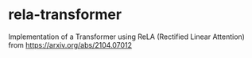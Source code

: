 # rela-transformer
Implementation of a Transformer using ReLA (Rectified Linear Attention) from https://arxiv.org/abs/2104.07012
